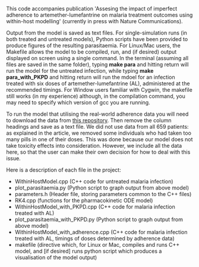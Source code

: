 This code accompanies publication 'Assesing the impact of imperfect adherence to artemether-lumefantrine on malaria treatment outcomes using within-host modelling' (currently in press with Nature Communications).

Output from the model is saved as text files. For single-simulation runs (in both treated and untreated models), Python scripts have been provided to produce figures of the resulting parasitaemia. For Linux/Mac users, the Makefile allows the model to be compiled, run, and (if desired) output displayed on screen using a single command. In the terminal (assuming all files are saved in the same folder), typing **make para** and hitting return will run the model for the untreated infection, while typing **make para_with_PKPD** and hitting return will run the mdoel for an infection treated with six doses of artemether-lumefantrine (AL), administered at the recommended timings. For Window users familiar with Cygwin, the makefile still works (in my experience) although, in the compilation command, you may need to specify which version of gcc you are running.

To run the model that utilising the real-world adherence data you will need to download the data from [this repository](http://actc.lshtm.ac.uk). Then remove the column headings and save as a text file. We did not use data from all 659 patients: as explained in the article, we removed some individuals who had taken too many pills in one of their doses. This was done because our model does not take toxicity effects into consideration. However, we include all the data here, so that the user can make their own decision for how to deal with this issue.

Here is a description of each file in the project:

* WithinHostModel.cpp (C++ code for untreated malaria infection)
* plot_parasitaemia.py (Python script to graph output from above model)
* parameters.h (Header file, storing parameters common to the C++ files)
* RK4.cpp (functions for the pharmacokinetic ODE model)
* WithinHostModel_with_PKPD.cpp (C++ code for malaria infection treated with AL)
* plot_parasitaemia_with_PKPD.py (Python script to graph output from above model)
* WithinHostModel_with_adherence.cpp (C++ code for malaria infection treated with AL, timings of doses determined by adherence data)
* makefile (directive which, for Linux or Mac, compiles and runs C++ model, and [if desired] runs python script which produces a visualisation of the model output)